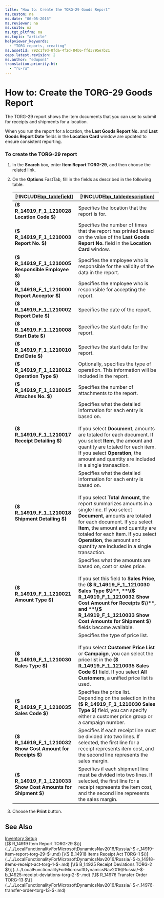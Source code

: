 ```yaml
---
title: "How to: Create the TORG-29 Goods Report"
ms.custom: na
ms.date: "06-05-2016"
ms.reviewer: na
ms.suite: na
ms.tgt_pltfrm: na
ms.topic: "article"
helpviewer_keywords: 
  - "TORG reports, creating"
ms.assetid: 792c1f9d-0fda-4f2d-84b6-ffd3795e7b21
caps.latest.revision: 2
ms.author: "edupont"
translation.priority.ht: 
  - "ru-ru"
---
```

# How to: Create the TORG-29 Goods Report
The TORG\-29 report shows the item documents that you can use to submit for receipts and shipments for a location.  
  
 When you run the report for a location, the **Last Goods Report No.** and **Last Goods Report Date** fields in the **Location Card** window are updated to ensure consistent reporting.  
  
### To create the TORG\-29 report  
  
1.  In the **Search** box, enter **Item Report TORG\-29**, and then choose the related link.  
  
2.  On the **Options** FastTab, fill in the fields as described in the following table.  
  
    |[!INCLUDE[bp_tablefield](../../ApplicationDesign/includes/bp_tablefield_md.md)]|[!INCLUDE[bp_tabledescription](../../ApplicationDesign/includes/bp_tabledescription_md.md)]|  
    |---------------------------------|---------------------------------------|  
    |**\($ R\_14919\_F\_1\_1210028 Location Code $\)**|Specifies the location that the report is for.|  
    |**\($ R\_14919\_F\_1\_1210003 Report No. $\)**|Specifies the number of times that the report has printed based on the value of the **Last Goods Report No.** field in the **Location Card** window.|  
    |**\($ R\_14919\_F\_1\_1210005 Responsible Employee $\)**|Specifies the employee who is responsible for the validity of the data in the report.|  
    |**\($ R\_14919\_F\_1\_1210000 Report Acceptor $\)**|Specifies the employee who is responsible for accepting the report.|  
    |**\($ R\_14919\_F\_1\_1210002 Report Date $\)**|Specifies the date of the report.|  
    |**\($ R\_14919\_F\_1\_1210008 Start Date $\)**|Specifies the start date for the report.|  
    |**\($ R\_14919\_F\_1\_1210010 End Date $\)**|Specifies the start date for the report.|  
    |**\($ R\_14919\_F\_1\_1210012 Operation Type $\)**|Optionally, specifies the type of operation. This information will be included in the report.|  
    |**\($ R\_14919\_F\_1\_1210015 Attaches No. $\)**|Specifies the number of attachments to the report.|  
    |**\($ R\_14919\_F\_1\_1210017 Receipt Detailing $\)**|Specifies what the detailed information for each entry is based on.<br /><br /> If you select **Document**, amounts are totaled for each document. If you select **Item**, the amount and quantity are totaled for each item. If you select **Operation**, the amount and quantity are included in a single transaction.|  
    |**\($ R\_14919\_F\_1\_1210018 Shipment Detailing $\)**|Specifies what the detailed information for each entry is based on.<br /><br /> If you select **Total Amount**, the report summarizes amounts in a single line. If you select **Document**, amounts are totaled for each document. If you select **Item**, the amount and quantity are totaled for each item. If you select **Operation**, the amount and quantity are included in a single transaction.|  
    |**\($ R\_14919\_F\_1\_1210021 Amount Type $\)**|Specifies what the amounts are based on, cost or sales price.<br /><br /> If you set this field to **Sales Price**, the **\($ R\_14919\_F\_1\_1210030 Sales Type $\)**, **\($ R\_14919\_F\_1\_1210032 Show Cost Amount for Receipts $\)**, and **\($ R\_14919\_F\_1\_1210033 Show Cost Amounts for Shipment $\)** fields become available.|  
    |**\($ R\_14919\_F\_1\_1210030 Sales Type $\)**|Specifies the type of price list.<br /><br /> If you select **Customer Price List**  or **Campaign**, you can select the price list in the **\($ R\_14919\_F\_1\_1210035 Sales Code $\)** field. If you select **All Customers**, a unified price list is used.|  
    |**\($ R\_14919\_F\_1\_1210035 Sales Code $\)**|Specifies the price list. Depending on the selection in the **\($ R\_14919\_F\_1\_1210030 Sales Type $\)** field, you can specify either a customer price group or a campaign number.|  
    |**\($ R\_14919\_F\_1\_1210032 Show Cost Amount for Receipts $\)**|Specifies if each receipt line must be divided into two lines. If selected, the first line for a receipt represents item cost, and the second line represents the sales margin.|  
    |**\($ R\_14919\_F\_1\_1210033 Show Cost Amounts for Shipment $\)**|Specifies if each shipment line must be divided into two lines. If selected, the first line for a receipt represents the item cost, and the second line represents the sales margin.|  
  
3.  Choose the **Print** button.  
  
## See Also  
 [Inventory Setup](../../LocalFunctionalityForMicrosoftDynamicsNav2016/Russia/inventory-setup.md)   
 [\($ R\_14919 Item Report TORG\-29 $\)](../../LocalFunctionalityForMicrosoftDynamicsNav2016/Russia/-$-r_14919-item-report-torg-29-$-.md)   
 [\($ B\_14918 Items Receipt Act TORG\-1 $\)](../../LocalFunctionalityForMicrosoftDynamicsNav2016/Russia/-$-b_14918-items-receipt-act-torg-1-$-.md)   
 [\($ B\_14925 Receipt Deviations TORG\-2 $\)](../../LocalFunctionalityForMicrosoftDynamicsNav2016/Russia/-$-b_14925-receipt-deviations-torg-2-$-.md)   
 [\($ R\_14976 Transfer Order TORG\-13 $\)](../../LocalFunctionalityForMicrosoftDynamicsNav2016/Russia/-$-r_14976-transfer-order-torg-13-$-.md)
